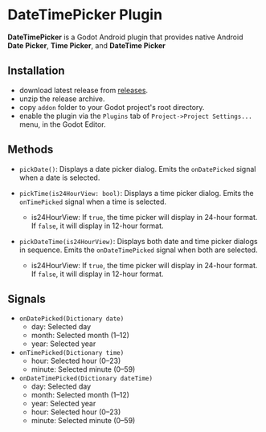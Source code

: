 # DateTimePicker Plugin  

**DateTimePicker** is a Godot Android plugin that provides native Android **Date Picker**, **Time Picker**, and **DateTime Picker** 

## Installation
- download latest release from [releases](https://github.com/syntaxerror247/DateTimePicker/releases).
- unzip the release archive.
- copy `addon` folder to your Godot project's root directory.
- enable the plugin via the `Plugins` tab of `Project->Project Settings...` menu, in the Godot Editor.

## Methods
- `pickDate()`: Displays a date picker dialog. Emits the `onDatePicked` signal when a date is selected.
  
- `pickTime(is24HourView: bool)`: Displays a time picker dialog. Emits the `onTimePicked` signal when a time is selected.
    - is24HourView: If `true`, the time picker will display in 24-hour format. If `false`, it will display in 12-hour format.
      
- `pickDateTime(is24HourView)`: Displays both date and time picker dialogs in sequence. Emits the `onDateTimePicked` signal when both are selected.
    - is24HourView: If `true`, the time picker will display in 24-hour format. If `false`, it will display in 12-hour format.

## Signals
- `onDatePicked(Dictionary date)`
  - day: Selected day
  - month: Selected month (1–12)
  - year: Selected year
- `onTimePicked(Dictionary time)` 
  - hour: Selected hour (0–23)  
  - minute: Selected minute (0–59)  
- `onDateTimePicked(Dictionary dateTime)`
  - day: Selected day
  - month: Selected month (1–12)
  - year: Selected year
  - hour: Selected hour (0–23)  
  - minute: Selected minute (0–59)

